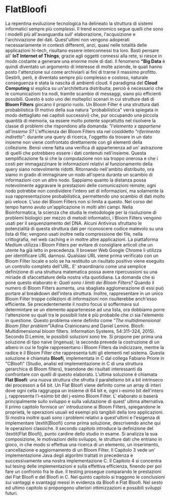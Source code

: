 # FlatBloofi
La repentina evoluzione tecnologica ha delineato la struttura di sistemi informatici sempre più complessi.
Il trend economico segue quelli che sono i modelli più all'avanguardia  sull' elaborazione, l'acqusizione e l'archiviazione dei dati. 
Quest'ultimi non vengono adoperati necessariamente in contesti differenti, anzi, quasi nelle totalità delle applicazioni hi-tech, risultano essere interconnessi 
tra loro. Basti pensare all' **IoT Internet of Things**, grazie agli oggetti connessi alla rete, si riesce in modo costante a generare una enorme mole di dati. 
Il fenomeno **"Big Data** è quindi diventato un argomento di interesse di molte aziende, le quali hanno posto l'attenzione sul come archiviarli ai fini di trarne 
il massimo profitto. Gestirli, però, è diventato sempre più complesso e costoso, naturale conseguenza è stata la nascita di ambienti cloud. Il paradigma del 
**Cloud Computing** si esplica su un'architettura distribuita; perciò è necessario che le comunicazioni tra nodi, tramite scambio di messaggi, siano più efficienti 
possibili. Questo è solo uno dei molteplici scenari in cui strutture dati di **Bloom Filters** giocano il proprio ruolo. Un Bloom Filter è una struttura dati 
probabilistica (Il motivo della sua natura "probabilistica" verrà spiegata in modo dettagliato nei capitoli successivi) che, pur occupando una piccola quantità 
di memoria, sa essere molto potente soprattutto nel risolvere la classe di problemi che rispondono alla domanda: *"l'elemento x appartiene all'insieme S?*
L'efficienza dei Bloom Filters sta nel cosiddetto *"riferimento indiretto"*: durante una query di ricerca, l'oggetto da trovare in un dato insieme non viene 
confrontato direttamente con gli elementi della collezione. Bensì viene fatta una verifica di appartenenza ad un' astrazione di quelli che potrebbero essere 
i dati contenuti nell'insieme. Questa semplificazione fa sì che la computazione non sia troppo onerosa e che i costi per immagazzinare le informazioni relativi
al funzionamento della query siano notevolmente ridotti. Ritornando nell'ambito distribuito, ora siamo in grado di immaginare un nodo all'opera durante un scambio
di informazioni con un altro nodo. Sappiamo quanto la distanza possa notevolmente aggravare le prestazioni delle comunicazioni remote; ogni nodo potrebbe non 
condividere l'intero set di informazioni, ma solamente la sua rappresentazione probabilistica, permettendo uno scambio di dati molto più veloce.
L'uso dei Bloom Filters non si limita a questo. Nel corso del tempo hanno avuto un'applicazione in molti altri campi. Nella Bioinformatica, la scienza che studia
le metodologie per la risoluzione di problemi biologici per mezzo di metodi informatici, i Bloom Filters vengono usati per il sequenziamento del DNA. Alcuni 
Antivirus sfruttano le potenzialità di questa struttura dati per riconoscere codice malevolo su una lista di file; vengono usati inoltre nella compressione dei 
file, nella crittografia, nel web caching e in moltre altre applicazioni. La piattaforma Medium utilizza i Bloom Filters per evitare di consigliare articoli che
un utente ha già letto in precedenza. Il browser Web Google Chrome li utilizza per identificare URL dannosi. Qualsiasi URL viene prima verificato con 
un Bloom Filter locale e solo se ha restituito un risultato positivo viene eseguito un controllo completo dell'URL.
E' straordinario come una semplice definizione di una struttura matematica possa avere ripercussioni su una miriade di sfaccettature della nostra vita quotidiana. 
La domanda che si pone questo elaborato è: *Quali sono i limiti dei Bloom Filters?* Quando il numero di Bloom Filters aumenta, una sbagliata agglomerazione di 
essi può portare al breakdown dell'intera struttura. Inoltre, rappresentare in un unico Bloom Filter troppe collezioni di informazioni non risulterebbe
anch'esso efficiente.  Se precedentemente il nostro focus si soffermava sul determintare se un elemento appartenesse ad una lista, ora dobbiamo porre 
l'attenzione su quali tra le possibili liste è più probabile che ci sia l'elemento in questione. Questo problema viene definito come 
*”The multidimensional Bloom filter problem”*(Adina Crainiceanu and Daniel Lemire. Bloofi: Multidimensional bloom filters. Information Systems, 54:311–324, 2015).  
Secondo D.Lemire, le possibili soluzioni sono tre.  Si propone per prima una soluzione di tipo naive (ingenua); la seconda prevede la costruzione di un albero 
in cui le foglie rappresentano i Bloom Filters da indicizzare, mentre la radice è il Bloom Filter che rappresenta tutti gli elementi nel sistema.
Questa soluzione è chiamata **Bloofi**, implementata in C dal collega Fabiano Priore in "CBloofi" 
(Studio, analisi ed implementazione in C di una struttura gerarchica di Bloom filters), 
traendone dei risultati interessanti da confrontare con quelli di questo elaborato. L'ultima soluzione è chiamata **Flat Bloofi**:
una nuova struttura che sfrutta il parallelismo bit a bit intrinseco dei processori a 64 bit. 
Un Flat Bloofi viene definito come un array di interi dove ogni cella raggruppa un insieme di 64 bit e, ogni i-esimo bit dell'intero j, 
rappresenta l'i-esimo bit del j-esimo Bloom Filter.
L' elaborato si baserà principalmente sullo sviluppo e sulla valutazione di quest' ultima alternativa. 
Il primo capitolo fornisce un' introduzione ai Bloom Filters, spiegandone le proprietà, le operazioni usuali ed esempi più tangibili della loro applicazioni.
Si mostra inoltre quali sono i problemi relativi a quest'ultimi e l'esigenza di implementare  \textit{Bloofi} come prima soluzione, 
descrivendo anche qui le operazioni classiche. Il secondo capitolo introduce la definizione del \textit{Flat Bloofi}, punto cardine dello studio in esame. 
Si analizza la sua composizione, le motivazioni dello sviluppo, le strutture dati che entrano in gioco, in che modo si effettua una ricerca di un elemento, 
un inserimento, cancellazione e aggiornamento di un Bloom Filter. Il Capitolo 3  vede un' implementazione Java degli algoritmi trattati in precedenza 
e successivamente una nostra implementazione C. Il Capitolo 4 si concentra sul tesing delle implementazioni e sulla effettiva efficienza, finendo per 
poi fare un confronto fra le due. Il testing prosegue comparando le prestazioni del Flat Bloofi e del Bloofi in C. Nel quinto capitolo si traggono le
conclusioni sui vantaggi e svantaggi messi in evidenza da Bloofi e Flat Bloofi. Nel sesto ed ultimo capitolo si propongono ulteriori ottimizzazioni 
e possibili sviluppi futuri.
